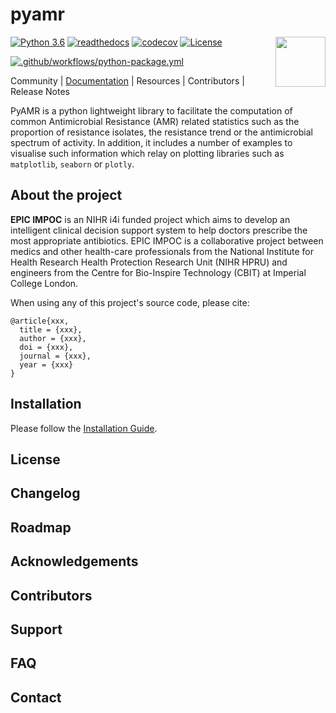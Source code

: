# pyamr

<img src="epicimpoc/docs/source/_static/images/logo-lab-v2.png" align="right" width="80">

[url-py39]: https://www.python.org/downloads/release/python-390/
[url-license]: https://www.gnu.org/licenses/gpl-3.0
[url-codecov]: https://codecov.io/gh/bahp/pyAMR
[url-readthedocs]: https://readthedocs.org/projects/docs/badge/?version=latest
[url-gh-package]: https://github.com/bahp/pyAMR/actions/workflows/python-package.yml

[badge-py39]: https://img.shields.io/badge/python-3.9-blue.svg
[badge-codecov]: https://codecov.io/gh/bahp/pyAMR/branch/main/graph/badge.svg?token=GLL7GYY5TE
[badge-license]: https://img.shields.io/badge/license-GPLv3-orange.svg
[badge-gh-package]: https://github.com/bahp/pyAMR/actions/workflows/python-package.yml/badge.svg

[![Python 3.6][badge-py39]][url-py39]
[![readthedocs][url-readthedocs]]()
[![codecov][badge-codecov]][url-codecov]
[![License][badge-license]][url-license]

[![.github/workflows/python-package.yml][badge-gh-package]][url-gh-package]

[url-documentation]: https://bahp.github.io/pyamr/index.html
[url-installation]: https://bahp.github.io/pyamr/usage/installation.html
[url-development]: https://bahp.github.io/pyamr/usage/development.html

Community | [Documentation][url-documentation] | Resources | Contributors | Release Notes

PyAMR is a python lightweight library to facilitate the computation of common Antimicrobial 
Resistance (AMR) related statistics such as the proportion of resistance isolates, the 
resistance trend or the antimicrobial spectrum of activity. In addition, it includes a number 
of examples to visualise such information which relay on plotting libraries such as 
``matplotlib``, ``seaborn`` or ``plotly``.



<!-- ----------------------- -->
<!--    ABOUT THE PROJECT    -->
<!-- ----------------------- -->
## About the project

**EPIC IMPOC** is an NIHR i4i funded project which aims to develop an intelligent clinical 
decision support system to help doctors prescribe the most appropriate antibiotics. 
EPIC IMPOC is a collaborative project between medics and other health-care professionals from 
the National Institute for Health Research Health Protection Research Unit (NIHR HPRU) and 
engineers from the Centre for Bio-Inspire Technology (CBIT) at Imperial College London.

When using any of this project's source code, please cite:

```console
@article{xxx,
  title = {xxx},
  author = {xxx},
  doi = {xxx},
  journal = {xxx},
  year = {xxx}
}
```


<!-- ----------------------- -->
<!--     Installation        -->
<!-- ----------------------- -->
## Installation

Please follow the [Installation Guide][url-installation].

## License
## Changelog
## Roadmap
## Acknowledgements
## Contributors
## Support
## FAQ
## Contact